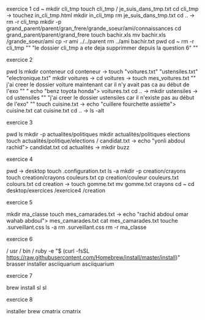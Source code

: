 exercice 1
cd ~
mkdir cli_tmp
touch cli_tmp / je_suis_dans_tmp.txt
cd cli_tmp -> touchez in_cli_tmp.html
mkdir in_cli_tmp
rm je_suis_dans_tmp.txt
cd .. -> rm -r cli_tmp
mkdir -p grand_parent/parent/gran_frere/grande_soeur/ami/connaissances
cd grand_parent/parent/grand_frere 
touch bachir.xls
mv bachir.xls /grande_soeur/ami 
cp -r ami ../../parent 
rm ../ami bachir.txt
pwd
cd ~
rm -r cli_tmp "" "le dossier cli_tmp a ete deja supprimmer depuis la question 6" ""

exercice 2

pwd 
ls
mkdir conteneur
cd conteneur -> touch "voitures.txt" "ustensiles.txt" "electronique.txt"
mkdir voitures -> cd voitures -> touch mes_voitures.txt "" j'ai creer le dossier voiture maintenant car il n'y avait pas ca au début de l'exo "" "
echo "benz toyota honda"> voitures.txt
cd .. -> mkdir ustensiles -> cd ustensiles "" "j'ai creer le dossier ustensiles car il n'existe pas au début de l'exo" ""
touch cuisine.txt -> echo "cuillere fourchette assiette"> cuisine.txt
cat cuisine.txt
cd .. -> ls -alt

exercice 3

pwd
ls
mkdir -p actualites/politiques
mkdir actualités/politiques elections
touch actualités/politique/elections / candidat.txt -> echo "yonli abdoul rachid"> candidat.txt
cd actualités -> mkdir buzz

exercice 4

pwd -> desktop
touch .configuration.txt
ls -a
mkdir -p creation/crayons
touch creation/crayons couleurs.txt
cp creation/couleur couleurs.txt colours.txt 
cd creation -> touch gomme.txt
mv gomme.txt crayons 
cd ~
cd desktop/exercices /exercice4 /creation

exercice 5

mkdir ma_classe
touch mes_camarades.txt -> echo "rachid abdoul omar wahab abdoul"> mes_camarades.txt
cat mes_camarades.txt
touche .surveillant.css
ls -a 
rm .surveillant.css
rm -r ma_classe 

exercice 6

/ usr / bin / ruby ​​-e "$ (curl -fsSL https://raw.githubusercontent.com/Homebrew/install/master/install)"
brasser installer asciiquarium
asciiquarium

exercice 7

brew install sl
sl

exercice 8

installer brew cmatrix
cmatrix




